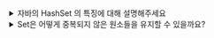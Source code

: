 <details>
<summary>자바의 HashSet 의 특징에 대해 설명해주세요</summary>
<br/>
HashSet은 Set 인터페이스를 구현하고 있는 대표적인 클래스입니다. 특징으로는 중복되지 않은 원소들을 저장하고 순서를 유지하지 않으며 null 을 허용합니다. 
내부적으로 HashMap 을 사용하며 ThreadSafe 하지 않습니다.
<br/>

### 추가 설명
```java
public class HashSet<E>
    extends AbstractSet<E>
    implements Set<E>, Cloneable, java.io.Serializable
{
    private transient HashMap<E,Object> map;

    private static final Object PRESENT = new Object();

    public HashSet() {
        map = new HashMap<>();
    }
}
```

위와 같이 HashSet 객체를 만들면 내부적으로 HashMap 객체를 만들어서 사용한다.

</details>

 
<details>
<summary>Set은 어떻게 중복되지 않은 원소들을 유지할 수 있을까요?</summary>
<br/>
Set 인터페이스를 구현한 클래스를 이용할 때, 객체를 해시 집합에 넣으면 hashCode() 메소드를 호출합니다. 
이 해시 코드 값을 사용해 객체를 저장할 버킷을 결정합니다. 만약 같은 버킷에 이미 객체가 존재하는 경우 (해시 충돌이 일어날 경우) equals() 메소드를 이용해 객체를 비교합니다.
equals() 메소드가 true 를 반환하면 중복으로 간주해 추가하지않습니다. 

<br/>

### 추가 설명
![image](https://github.com/user-attachments/assets/f8b03080-43fc-4438-8ad9-8f2ff4bd231b)
</details>
